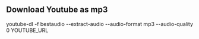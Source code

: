 ## Download Youtube as mp3 

youtube-dl -f bestaudio --extract-audio --audio-format mp3 --audio-quality 0 YOUTUBE_URL